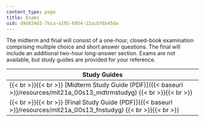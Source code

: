 ```yaml
---
content_type: page
title: Exams
uid: d9d424d3-7bca-a195-6954-21acbf6b45da
---
```


The midterm and final will consist of a one-hour, closed-book examination comprising multiple choice and short answer questions. The final will include an additional two-hour long-answer section. Exams are not available, but study guides are provided for your reference.

| Study Guides |
| --- |
|  {{< br >}}{{< br >}} [Midterm Study Guide (PDF)]({{< baseurl >}}/resources/mit21a_00s13_mdtrmstudyg) {{< br >}}{{< br >}}  |
|  {{< br >}}{{< br >}} [Final Study Guide (PDF)]({{< baseurl >}}/resources/mit21a_00s13_fnstudyg) {{< br >}}{{< br >}}
